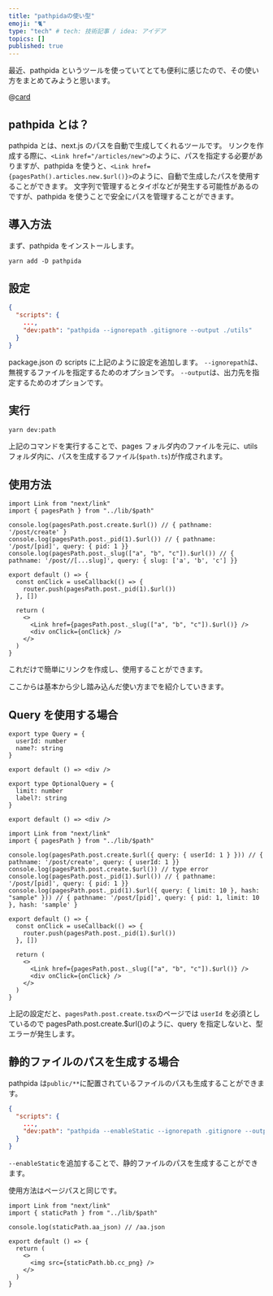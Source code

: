 ```yaml
---
title: "pathpidaの使い型"
emoji: "🐈"
type: "tech" # tech: 技術記事 / idea: アイデア
topics: []
published: true
---
```


最近、pathpida というツールを使っていてとても便利に感じたので、その使い方をまとめてみようと思います。

@[card](https://github.com/aspida/pathpida)

## pathpida とは？

pathpida とは、next.js のパスを自動で生成してくれるツールです。
リンクを作成する際に、`<Link href="/articles/new">`のように、パスを指定する必要がありますが、pathpida を使うと、`<Link href={pagesPath().articles.new.$url()}>`のように、自動で生成したパスを使用することができます。
文字列で管理するとタイポなどが発生する可能性があるのですが、pathpida を使うことで安全にパスを管理することができます。

## 導入方法

まず、pathpida をインストールします。

```markdown
yarn add -D pathpida
```

## 設定

```json:package.json
{
  "scripts": {
    ...,
    "dev:path": "pathpida --ignorepath .gitignore --output ./utils"
  }
}
```

package.json の scripts に上記のように設定を追加します。
`--ignorepath`は、無視するファイルを指定するためのオプションです。
`--output`は、出力先を指定するためのオプションです。

## 実行

```markdown
yarn dev:path
```

上記のコマンドを実行することで、pages フォルダ内のファイルを元に、utils フォルダ内に、パスを生成するファイル(`$path.ts`)が作成されます。

## 使用方法

```ts:pages/index.tsx
import Link from "next/link"
import { pagesPath } from "../lib/$path"

console.log(pagesPath.post.create.$url()) // { pathname: '/post/create' }
console.log(pagesPath.post._pid(1).$url()) // { pathname: '/post/[pid]', query: { pid: 1 }}
console.log(pagesPath.post._slug(["a", "b", "c"]).$url()) // { pathname: '/post//[...slug]', query: { slug: ['a', 'b', 'c'] }}

export default () => {
  const onClick = useCallback(() => {
    router.push(pagesPath.post._pid(1).$url())
  }, [])

  return (
    <>
      <Link href={pagesPath.post._slug(["a", "b", "c"]).$url()} />
      <div onClick={onClick} />
    </>
  )
}
```

これだけで簡単にリンクを作成し、使用することができます。

ここからは基本から少し踏み込んだ使い方までを紹介していきます。

## Query を使用する場合

```ts:pages/post/create.tsx
export type Query = {
  userId: number
  name?: string
}

export default () => <div />
```

```ts:pages/post/[pid].tsx
export type OptionalQuery = {
  limit: number
  label?: string
}

export default () => <div />
```

```ts:pages/index.tsx
import Link from "next/link"
import { pagesPath } from "../lib/$path"

console.log(pagesPath.post.create.$url({ query: { userId: 1 } })) // { pathname: '/post/create', query: { userId: 1 }}
console.log(pagesPath.post.create.$url()) // type error
console.log(pagesPath.post._pid(1).$url()) // { pathname: '/post/[pid]', query: { pid: 1 }}
console.log(pagesPath.post._pid(1).$url({ query: { limit: 10 }, hash: "sample" })) // { pathname: '/post/[pid]', query: { pid: 1, limit: 10 }, hash: 'sample' }

export default () => {
  const onClick = useCallback(() => {
    router.push(pagesPath.post._pid(1).$url())
  }, [])

  return (
    <>
      <Link href={pagesPath.post._slug(["a", "b", "c"]).$url()} />
      <div onClick={onClick} />
    </>
  )
}
```

上記の設定だと、`pagesPath.post.create.tsx`のページでは `userId` を必須としているので pagesPath.post.create.$url()のように、query を指定しないと、型エラーが発生します。

## 静的ファイルのパスを生成する場合

pathpida は`public/**`に配置されているファイルのパスも生成することができます。

```json:package.json
{
  "scripts": {
    ...,
    "dev:path": "pathpida --enableStatic --ignorepath .gitignore --output ./utils"
  }
}
```

`--enableStatic`を追加することで、静的ファイルのパスを生成することができます。

使用方法はページパスと同じです。

```ts:pages/index.tsx
import Link from "next/link"
import { staticPath } from "../lib/$path"

console.log(staticPath.aa_json) // /aa.json

export default () => {
  return (
    <>
      <img src={staticPath.bb.cc_png} />
    </>
  )
}
```
